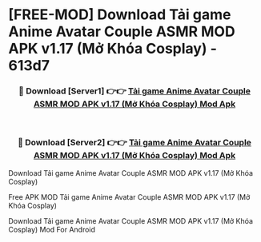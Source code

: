 # [FREE-MOD] Download Tải game Anime Avatar Couple ASMR MOD APK v1.17 (Mở Khóa Cosplay) - 613d7


<div align="center">
<h3>🔴 Download [Server1] 👉👉 <a href="https://apk-comot.site?title=Tải_game_Anime_Avatar_Couple_ASMR_MOD_APK_v1.17_(Mở_Khóa_Cosplay)">Tải game Anime Avatar Couple ASMR MOD APK v1.17 (Mở Khóa Cosplay) Mod Apk</a></h3><br>

<h3>🔴 Download [Server2] 👉👉 <a href="https://apk-comot.site?title=Tải_game_Anime_Avatar_Couple_ASMR_MOD_APK_v1.17_(Mở_Khóa_Cosplay)">Tải game Anime Avatar Couple ASMR MOD APK v1.17 (Mở Khóa Cosplay) Mod Apk</a></h3>
</div>



Download Tải game Anime Avatar Couple ASMR MOD APK v1.17 (Mở Khóa Cosplay) 

Free APK MOD Tải game Anime Avatar Couple ASMR MOD APK v1.17 (Mở Khóa Cosplay) 

Download Tải game Anime Avatar Couple ASMR MOD APK v1.17 (Mở Khóa Cosplay) Mod For Android
